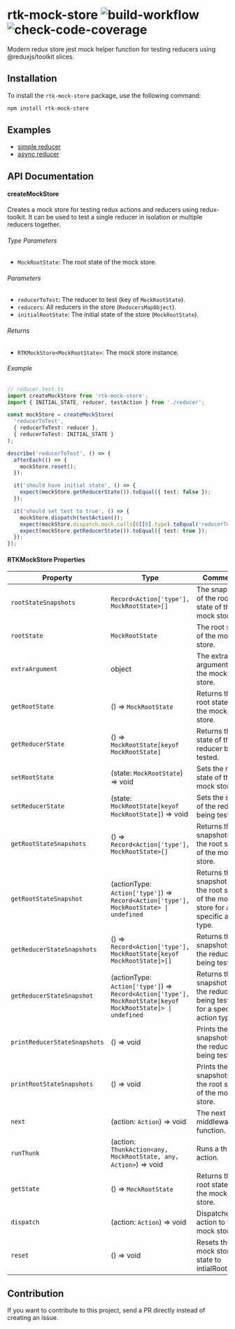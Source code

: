 # rtk-mock-store ![build-workflow](https://github.com/davidsalman/rtk-mock-store/actions/workflows/build.yml/badge.svg) ![check-code-coverage](https://img.shields.io/badge/code--coverage-100%25-brightgreen)
Modern redux store jest mock helper function for testing reducers using @reduxjs/toolkit slices.

## Installation
To install the `rtk-mock-store` package, use the following command:

```sh
npm install rtk-mock-store
```

## Examples

* [simple reducer](https://github.com/davidsalman/rtk-mock-store/blob/main/examples/simpleSlice/__tests__/reducer.test.ts)
* [async reducer](https://github.com/davidsalman/rtk-mock-store/blob/main/examples/asyncSlice/__tests__/reducer.test.ts)


## API Documentation
#### createMockStore
Creates a mock store for testing redux actions and reducers using redux-toolkit. It can be used to test a single reducer in isolation or multiple reducers together.

###### Type Parameters
- `MockRootState`: The root state of the mock store.
###### Parameters
- `reducerToTest`: The reducer to test (key of `MockRootState`).
- `reducers`: All reducers in the store (`ReducersMapObject`).
- `initialRootState`: The initial state of the store (`MockRootState`).
###### Returns
- `RTKMockStore<MockRootState>`: The mock store instance.

###### Example

```typescript
// reducer.test.ts
import createMockStore from 'rtk-mock-store';
import { INITIAL_STATE, reducer, testAction } from './reducer';

const mockStore = createMockStore(
  'reducerToTest',
  { reducerToTest: reducer },
  { reducerToTest: INITIAL_STATE }
);

describe('reducerToTest', () => {
  afterEach(() => {
    mockStore.reset();
  });

  it('should have initial state', () => {
    expect(mockStore.getReducerState()).toEqual({ test: false });
  });

  it('should set test to true', () => {
    mockStore.dispatch(testAction());
    expect(mockStore.dispatch.mock.calls[0][0].type).toEqual('reducerToTest/TEST_ACTION');
    expect(mockStore.getReducerState()).toEqual({ test: true });
  });
});
```

#### RTKMockStore Properties

|Property|Type|Comments|
|-|-|-|
|`rootStateSnapshots`|`Record<Action['type'], MockRootState>[]`|The snapshots of the root state of the mock store.|
|`rootState`|`MockRootState`|The root state of the mock store.|
|`extraArgument`|object|The extra argument of the mock store.|
|`getRootState`|() => `MockRootState`|Returns the root state of the mock store.|
|`getReducerState`|() => `MockRootState[keyof MockRootState]`|Returns the state of the reducer being tested.|
|`setRootState`|(state: `MockRootState`) => void|Sets the root state of the mock store.|
|`setReducerState`|(state: `MockRootState[keyof MockRootState]`) => void|Sets the state of the reducer being tested.|
|`getRootStateSnapshots`|() => `Record<Action['type'], MockRootState>[]`|Returns the snapshots of the root state of the mock store.|
|`getRootStateSnapshot`|(actionType: `Action['type']`) => `Record<Action['type'], MockRootState> \| undefined`|Returns the snapshot of the root state of the mock store for a specific action type.|
|`getReducerStateSnapshots`|() => `Record<Action['type'], MockRootState[keyof MockRootState]>[]`|Returns the snapshots of the reducer being tested.|
|`getReducerStateSnapshot`|(actionType: `Action['type']`) => `Record<Action['type'], MockRootState[keyof MockRootState]> \| undefined`|Returns the snapshot of the reducer being tested for a specific action type.|
|`printReducerStateSnapshots`|() => void|Prints the snapshots of the reducer being tested.|
|`printRootStateSnapshots`|() => void|Prints the snapshots of the root state of the mock store.|
|`next`|(action: `Action`) => void|The next middleware function.|
|`runThunk`|(action: `ThunkAction<any, MockRootState, any, Action>`) => void|Runs a thunk action.|
|`getState`|() => `MockRootState`|Returns the root state of the mock store.|
|`dispatch`|(action: `Action`) => void|Dispatches an action to the mock store.|
|`reset`|() => void|Resets the mock store state to intialRootState.|

## Contribution

If you want to contribute to this project, send a PR directly instead of creating an issue.

